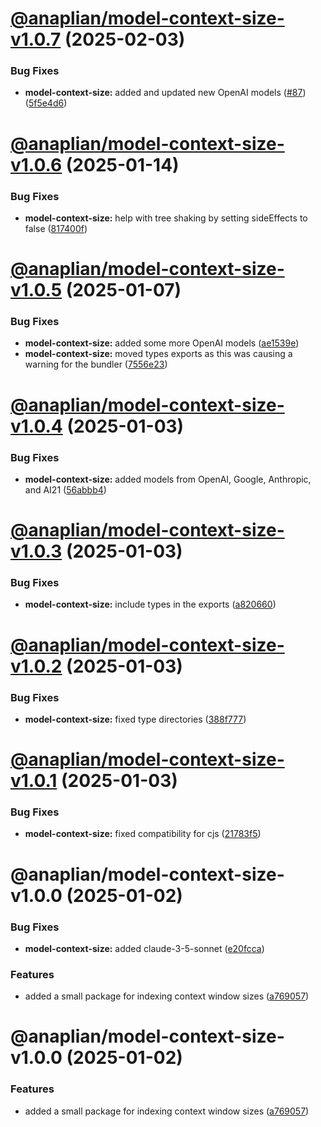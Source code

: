 # [@anaplian/model-context-size-v1.0.7](https://github.com/anaplian-io/anaplian/compare/@anaplian/model-context-size-v1.0.6...@anaplian/model-context-size-v1.0.7) (2025-02-03)


### Bug Fixes

* **model-context-size:** added and updated new OpenAI models ([#87](https://github.com/anaplian-io/anaplian/issues/87)) ([5f5e4d6](https://github.com/anaplian-io/anaplian/commit/5f5e4d6a398fb340645f2f67c169a75a9de3d97f))

# [@anaplian/model-context-size-v1.0.6](https://github.com/anaplian-io/anaplian/compare/@anaplian/model-context-size-v1.0.5...@anaplian/model-context-size-v1.0.6) (2025-01-14)


### Bug Fixes

* **model-context-size:** help with tree shaking by setting sideEffects to false ([817400f](https://github.com/anaplian-io/anaplian/commit/817400f4dcff3496f1197ab3e4e7665dfb51d8d3))

# [@anaplian/model-context-size-v1.0.5](https://github.com/anaplian-io/anaplian/compare/@anaplian/model-context-size-v1.0.4...@anaplian/model-context-size-v1.0.5) (2025-01-07)


### Bug Fixes

* **model-context-size:** added some more OpenAI models ([ae1539e](https://github.com/anaplian-io/anaplian/commit/ae1539e760de044ff96633e6ada027c107568eba))
* **model-context-size:** moved types exports as this was causing a warning for the bundler ([7556e23](https://github.com/anaplian-io/anaplian/commit/7556e2395777ee569dac60370d0fd7dcff9e51e2))

# [@anaplian/model-context-size-v1.0.4](https://github.com/anaplian-io/anaplian/compare/@anaplian/model-context-size-v1.0.3...@anaplian/model-context-size-v1.0.4) (2025-01-03)


### Bug Fixes

* **model-context-size:** added models from OpenAI, Google, Anthropic, and AI21 ([56abbb4](https://github.com/anaplian-io/anaplian/commit/56abbb451ba4b56888adcf736fdffd027123cfd6))

# [@anaplian/model-context-size-v1.0.3](https://github.com/anaplian-io/anaplian/compare/@anaplian/model-context-size-v1.0.2...@anaplian/model-context-size-v1.0.3) (2025-01-03)


### Bug Fixes

* **model-context-size:** include types in the exports ([a820660](https://github.com/anaplian-io/anaplian/commit/a82066097737ce25e8c5c003b9cc560274a577c4))

# [@anaplian/model-context-size-v1.0.2](https://github.com/anaplian-io/anaplian/compare/@anaplian/model-context-size-v1.0.1...@anaplian/model-context-size-v1.0.2) (2025-01-03)


### Bug Fixes

* **model-context-size:** fixed type directories ([388f777](https://github.com/anaplian-io/anaplian/commit/388f7770858b0e0b5fda274b9f1248f0039bdaf1))

# [@anaplian/model-context-size-v1.0.1](https://github.com/anaplian-io/anaplian/compare/@anaplian/model-context-size-v1.0.0...@anaplian/model-context-size-v1.0.1) (2025-01-03)


### Bug Fixes

* **model-context-size:** fixed compatibility for cjs ([21783f5](https://github.com/anaplian-io/anaplian/commit/21783f5d5a8cb7785466054020970c2536410046))

# @anaplian/model-context-size-v1.0.0 (2025-01-02)


### Bug Fixes

* **model-context-size:** added claude-3-5-sonnet ([e20fcca](https://github.com/anaplian-io/anaplian/commit/e20fccae72b93984b6befffe9fc6eef25101df10))


### Features

* added a small package for indexing context window sizes ([a769057](https://github.com/anaplian-io/anaplian/commit/a769057e31577cbebf5e9233d69eaceb1c848268))

# @anaplian/model-context-size-v1.0.0 (2025-01-02)


### Features

* added a small package for indexing context window sizes ([a769057](https://github.com/anaplian-io/anaplian/commit/a769057e31577cbebf5e9233d69eaceb1c848268))
